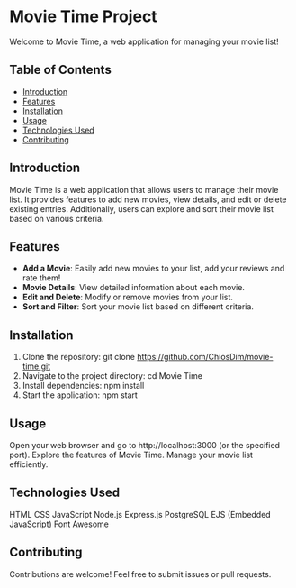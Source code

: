 # Movie Time Project
Welcome to Movie Time, a web application for managing your movie list!

## Table of Contents
- [Introduction](#introduction)
- [Features](#features)
- [Installation](#installation)
- [Usage](#usage)
- [Technologies Used](#technologies-used)
- [Contributing](#contributing)

## Introduction
Movie Time is a web application that allows users to manage their movie list. It provides features to add new movies, view details, and edit or delete existing entries. Additionally, users can explore and sort their movie list based on various criteria.

## Features
- **Add a Movie**: Easily add new movies to your list, add your reviews and rate them!
- **Movie Details**: View detailed information about each movie.
- **Edit and Delete**: Modify or remove movies from your list.
- **Sort and Filter**: Sort your movie list based on different criteria.

## Installation
1. Clone the repository: git clone https://github.com/ChiosDim/movie-time.git
2. Navigate to the project directory: cd Movie Time
3. Install dependencies: npm install
4. Start the application: npm start

## Usage
Open your web browser and go to http://localhost:3000 (or the specified port).
Explore the features of Movie Time.
Manage your movie list efficiently.

## Technologies Used
HTML
CSS
JavaScript
Node.js
Express.js
PostgreSQL
EJS (Embedded JavaScript)
Font Awesome

## Contributing
Contributions are welcome! Feel free to submit issues or pull requests.